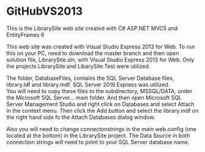 # GitHubVS2013
This is the LibrarySite web site created with C# ASP.NET MVC5 and EntityFrames 6

This web site was created with Visual Studio Express 2013 for Web.
To run this on your PC, need to download the master branch and then open solution file, LibrarySite.sln, with Visual Studio Express 2013 
for Web.
Only the projects LibrarySite and LibarySite.Test were utilized.

The folder, DatabaseFiles, contains the SQL Server Database files, library.ldf and library.mdf.
SQL Server 2016 Express was utilized.  
You will need to copy these files to the subdirectory, MSSQL/DATA, under the Microsoft SQL Server\... main folder.
And then open Microsoft SQL Server Management Studio and right click on Databases and select Attach in the context menu.
Then click the Add button and select the library.mdf on the right hand side fo the Attach Databases dialog window.

Also you will need to change connectonstrings in the main web.config (one located at the bottom) in the LibrarySite project. 
The Data Source in both connection strings will need to point to your SQL Server database name.
